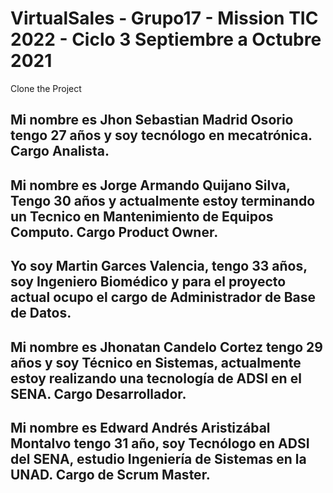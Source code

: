 # VirtualSales - Grupo17 - Mission TIC 2022 - Ciclo 3 Septiembre a Octubre 2021

Clone the Project

## Mi nombre es Jhon Sebastian Madrid Osorio tengo 27 años y soy tecnólogo en mecatrónica. Cargo Analista.

## Mi nombre es Jorge Armando Quijano Silva, Tengo 30 años y actualmente estoy terminando un Tecnico en Mantenimiento de Equipos Computo. Cargo Product Owner.

## Yo soy Martin Garces Valencia, tengo 33 años, soy Ingeniero Biomédico y para el proyecto actual ocupo el cargo de Administrador de Base de Datos.

## Mi nombre es Jhonatan Candelo Cortez tengo 29 años y soy Técnico en Sistemas, actualmente estoy realizando una tecnología de ADSI en el SENA. Cargo Desarrollador.

## Mi nombre es Edward Andrés Aristizábal Montalvo tengo 31 año, soy Tecnólogo en ADSI del SENA, estudio Ingeniería de Sistemas en la UNAD. Cargo de Scrum Master.